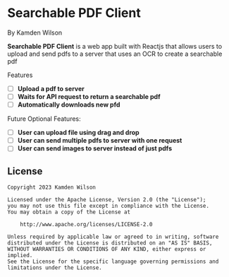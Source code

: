 # Searchable PDF Client

By Kamden Wilson

**Searchable PDF Client** is a web app built with Reactjs that allows users to upload and send pdfs to a server that uses an OCR to create a searchable pdf

Features
- [ ] **Upload a pdf to server**
- [ ] **Waits for API request to return a searchable pdf**
- [ ] **Automatically downloads new pfd**

Future Optional Features:
- [ ] **User can upload file using drag and drop**
- [ ] **User can send multiple pdfs to server with one request**
- [ ] **User can send images to server instead of just pdfs**

## License

    Copyright 2023 Kamden Wilson

    Licensed under the Apache License, Version 2.0 (the "License");
    you may not use this file except in compliance with the License.
    You may obtain a copy of the License at

        http://www.apache.org/licenses/LICENSE-2.0

    Unless required by applicable law or agreed to in writing, software
    distributed under the License is distributed on an "AS IS" BASIS,
    WITHOUT WARRANTIES OR CONDITIONS OF ANY KIND, either express or implied.
    See the License for the specific language governing permissions and
    limitations under the License.
